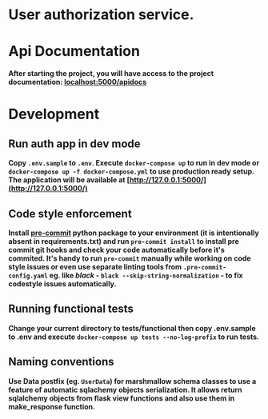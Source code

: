 # <b>User authorization service.

# Api Documentation

After starting the project, you will have access to the project documentation: [localhost:5000/apidocs]( http://localhost:5000/apidocs)

# Development

## Run auth app in dev mode

Copy `.env.sample` to `.env`. Execute `docker-compose up` to run in dev mode or `docker-compose up -f docker-compose.yml` to use production ready setup. The application will be available at [http://127.0.0.1:5000/](http://127.0.0.1:5000/)


## Code style enforcement

Install [pre-commit](https://pypi.org/project/pre-commit/) python package to your environment (it is intentionally absent in requirements.txt) and run `pre-commit install` to install pre commit git hooks and check your code automatically before it's commited. It's handy to run `pre-commit` manually while working on code style issues or even use separate linting tools from `.pre-commit-config.yaml` eg. like *black* -  `black --skip-string-normalization` - to fix codestyle issues automatically.

## Running functional tests

Change your current directory to **tests/functional** then copy **.env.sample** to **.env** and execute `docker-compose up tests --no-log-prefix` to run tests.

## Naming conventions
Use **Data** postfix (eg. `UserData`) for marshmallow schema classes to use a feature of automatic sqlachemy objects serialization. It allows return sqlalchemy objects from flask view functions and also use them in **make_response** function.
